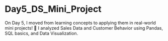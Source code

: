 # Day5_DS_Mini_Project
On Day 5, I moved from learning concepts to applying them in real-world mini projects! 🚀 I analyzed Sales Data and Customer Behavior using Pandas, SQL basics, and Data Visualization.
